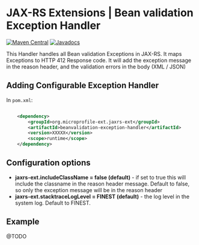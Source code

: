 # JAX-RS Extensions | Bean validation Exception Handler

[![Maven Central](https://maven-badges.herokuapp.com/maven-central/org.microprofile-ext.jaxrs-ext/beanvalidation-exception-handler/badge.svg)](https://maven-badges.herokuapp.com/maven-central/org.microprofile-ext.jaxrs-ext/beanvalidation-exception-handler)
[![Javadocs](https://www.javadoc.io/badge/org.microprofile-ext.jaxrs-ext/beanvalidation-exception-handler.svg)](https://www.javadoc.io/doc/org.microprofile-ext.jaxrs-ext/beanvalidation-exception-handler)

This Handler handles all Bean validation Exceptions in JAX-RS. It maps Exceptions to HTTP 412 Response code. 
It will add the exception message in the reason header, and the validation errors in the body (XML / JSON)

## Adding Configurable Exception Handler

In ```pom.xml```:
    
```xml

    <dependency>
        <groupId>org.microprofile-ext.jaxrs-ext</groupId>
        <artifactId>beanvalidation-exception-handler</artifactId>
        <version>XXXXX</version>
        <scope>runtime</scope>
    </dependency>

```

## Configuration options

* **jaxrs-ext.includeClassName = false (default)** - if set to true this will include the classname in the reason header message. Default to false, so only the exception message will be in the reason header
* **jaxrs-ext.stacktraceLogLevel = FINEST (default)** - the log level in the system log. Default to FINEST.

## Example

@TODO